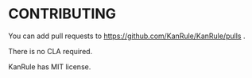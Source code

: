 # CONTRIBUTING

You can add pull requests to https://github.com/KanRule/KanRule/pulls .

There is no CLA required.

KanRule has MIT license.